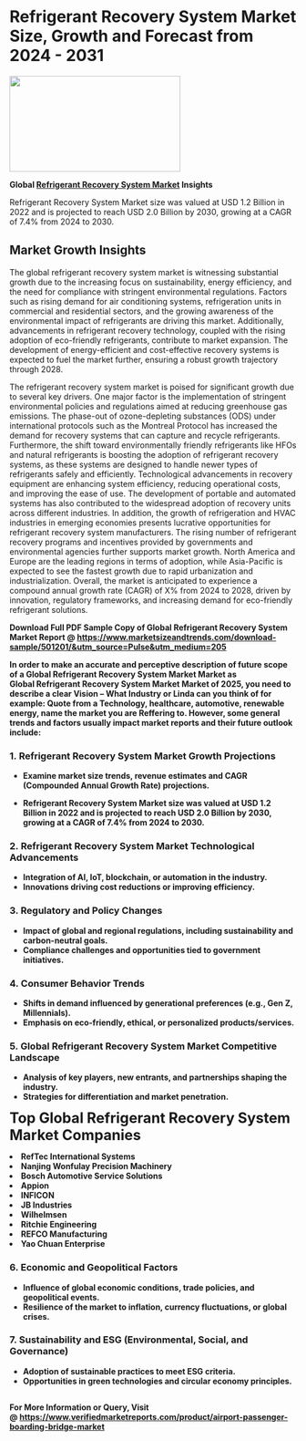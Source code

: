 <H1>Refrigerant Recovery System Market Size, Growth and Forecast from 2024 - 2031</H1><img class="aligncenter size-medium wp-image-584254" src="https://thirdeyenews.in/wp-content/uploads/2024/09/Global-Market-Research-300x168.jpeg" alt="" width="300" height="168" /><p><strong>Global&nbsp;<a href="https://www.marketsizeandtrends.com/download-sample/501201/&amp;utm_source=Pulse&amp;utm_medium=205">Refrigerant Recovery System Market</a> Insights</strong></p><p>Refrigerant Recovery System Market size was valued at USD 1.2 Billion in 2022 and is projected to reach USD 2.0 Billion by 2030, growing at a CAGR of 7.4% from 2024 to 2030.</p><p><h2>Market Growth Insights</h2> <p>The global refrigerant recovery system market is witnessing substantial growth due to the increasing focus on sustainability, energy efficiency, and the need for compliance with stringent environmental regulations. Factors such as rising demand for air conditioning systems, refrigeration units in commercial and residential sectors, and the growing awareness of the environmental impact of refrigerants are driving this market. Additionally, advancements in refrigerant recovery technology, coupled with the rising adoption of eco-friendly refrigerants, contribute to market expansion. The development of energy-efficient and cost-effective recovery systems is expected to fuel the market further, ensuring a robust growth trajectory through 2028.</p> <p><strong></strong></p> <p>The refrigerant recovery system market is poised for significant growth due to several key drivers. One major factor is the implementation of stringent environmental policies and regulations aimed at reducing greenhouse gas emissions. The phase-out of ozone-depleting substances (ODS) under international protocols such as the Montreal Protocol has increased the demand for recovery systems that can capture and recycle refrigerants. Furthermore, the shift toward environmentally friendly refrigerants like HFOs and natural refrigerants is boosting the adoption of refrigerant recovery systems, as these systems are designed to handle newer types of refrigerants safely and efficiently. Technological advancements in recovery equipment are enhancing system efficiency, reducing operational costs, and improving the ease of use. The development of portable and automated systems has also contributed to the widespread adoption of recovery units across different industries. In addition, the growth of refrigeration and HVAC industries in emerging economies presents lucrative opportunities for refrigerant recovery system manufacturers. The rising number of refrigerant recovery programs and incentives provided by governments and environmental agencies further supports market growth. North America and Europe are the leading regions in terms of adoption, while Asia-Pacific is expected to see the fastest growth due to rapid urbanization and industrialization. Overall, the market is anticipated to experience a compound annual growth rate (CAGR) of X% from 2024 to 2028, driven by innovation, regulatory frameworks, and increasing demand for eco-friendly refrigerant solutions.</p> <p><strong></p><p><span class=""><strong>Download Full PDF Sample Copy of Global Refrigerant Recovery System Market Report</strong> @ <a href="https://www.marketsizeandtrends.com/download-sample/501201/&amp;utm_source=Pulse&amp;utm_medium=205" target="_blank">https://www.marketsizeandtrends.com/download-sample/501201/&amp;utm_source=Pulse&amp;utm_medium=205</a></span></p><p>In order to make an accurate and perceptive description of future scope of a Global&nbsp;Refrigerant Recovery System Market Market as Global&nbsp;Refrigerant Recovery System Market Market of 2025, you need to describe a clear Vision &ndash; What Industry or Linda can you think of for example: Quote from a Technology, healthcare, automotive, renewable energy, name the market you are Reffering to. However, some general trends and factors usually impact market reports and their future outlook include:</p><h3>1.&nbsp;<strong>Refrigerant Recovery System Market Growth Projections</strong></h3><ul><li>Examine market size trends, revenue estimates and CAGR (Compounded Annual Growth Rate) projections.</li><li><p>Refrigerant Recovery System Market size was valued at USD 1.2 Billion in 2022 and is projected to reach USD 2.0 Billion by 2030, growing at a CAGR of 7.4% from 2024 to 2030.</p></li></ul><h3>2.&nbsp;<strong>Refrigerant Recovery System Market Technological Advancements</strong></h3><ul><li>Integration of AI, IoT, blockchain, or automation in the industry.</li><li>Innovations driving cost reductions or improving efficiency.</li></ul><h3>3.&nbsp;<strong>Regulatory and Policy Changes</strong></h3><ul><li>Impact of global and regional regulations, including sustainability and carbon-neutral goals.</li><li>Compliance challenges and opportunities tied to government initiatives.</li></ul><h3>4.&nbsp;<strong>Consumer Behavior Trends</strong></h3><ul><li>Shifts in demand influenced by generational preferences (e.g., Gen Z, Millennials).</li><li>Emphasis on eco-friendly, ethical, or personalized products/services.</li></ul><h3>5.&nbsp;<strong>Global Refrigerant Recovery System Market Competitive Landscape</strong></h3><ul><li>Analysis of key players, new entrants, and partnerships shaping the industry.</li><li>Strategies for differentiation and market penetration.</li></ul><p data-pm-slice="1 1 []"><span style="color: inherit; font-family: inherit; font-size: 25px;">Top Global Refrigerant Recovery System Market Companies</span></p><div class="" data-test-id=""><p><li>RefTec International Systems</li><li> Nanjing Wonfulay Precision Machinery</li><li> Bosch Automotive Service Solutions</li><li> Appion</li><li> INFICON</li><li> JB Industries</li><li> Wilhelmsen</li><li> Ritchie Engineering</li><li> REFCO Manufacturing</li><li> Yao Chuan Enterprise</li></p></div><h3>6.&nbsp;<strong>Economic and Geopolitical Factors</strong></h3><ul><li>Influence of global economic conditions, trade policies, and geopolitical events.</li><li>Resilience of the market to inflation, currency fluctuations, or global crises.</li></ul><h3>7.&nbsp;<strong>Sustainability and ESG (Environmental, Social, and Governance)</strong></h3><ul><li>Adoption of sustainable practices to meet ESG criteria.</li><li>Opportunities in green technologies and circular economy principles.</li></ul><h2><strong style="font-size: 14px;">For More Information or Query, Visit @&nbsp;</strong><a style="background-color: #ffffff; font-size: 14px;" href="https://www.marketsizeandtrends.com/report/refrigerant-recovery-system-market/" target="_blank">https://www.verifiedmarketreports.com/product/airport-passenger-boarding-bridge-market</a></h2>
